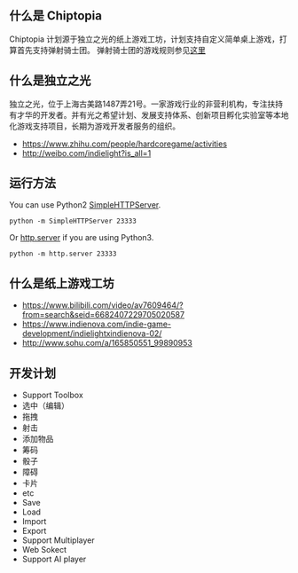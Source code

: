 ## 什么是 Chiptopia
Chiptopia 计划源于独立之光的纸上游戏工坊，计划支持自定义简单桌上游戏，打算首先支持弹射骑士团。
弹射骑士团的游戏规则参见[这里](https://github.com/lychees/chiptopia/blob/master/PLAYBOOK.MD)

## 什么是独立之光
独立之光，位于上海古美路1487弄21号。一家游戏行业的非营利机构，专注扶持有才华的开发者。并有光之希望计划、发展支持体系、创新项目孵化实验室等本地化游戏支持项目，长期为游戏开发者服务的组织。

- https://www.zhihu.com/people/hardcoregame/activities
- http://weibo.com/indielight?is_all=1

## 运行方法
You can use Python2 [SimpleHTTPServer](https://docs.python.org/2/library/simplehttpserver.html).
~~~~
python -m SimpleHTTPServer 23333
~~~~

Or [http.server](https://docs.python.org/3/library/http.server.html?highlight=http%20server#module-http.server) if you are using Python3.
~~~~
python -m http.server 23333
~~~~

## 什么是纸上游戏工坊

- https://www.bilibili.com/video/av7609464/?from=search&seid=6682407229705020587
- https://www.indienova.com/indie-game-development/indielightxindienova-02/
- http://www.sohu.com/a/165850551_99890953

## 开发计划
- Support Toolbox
 - 选中（编辑）
 - 拖拽
 - 射击
 - 添加物品
  - 筹码
  - 骰子	
  - 障碍
  - 卡片
  - etc
 - Save
 - Load
 - Import
 - Export
- Support Multiplayer
 - Web Sokect
- Support AI player
